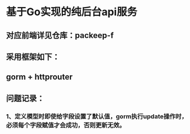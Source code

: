 # 基于Go实现的纯后台api服务
## 对应前端详见仓库：packeep-f
## 采用框架如下：
## gorm + httprouter
## 问题记录：
### 1、定义模型时即使给字段设置了默认值，gorm执行update操作时，必须每个字段赋值才会成功，否则更新无效。
